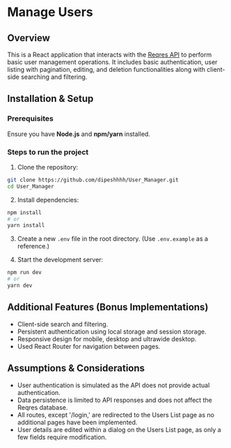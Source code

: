 # Manage Users

## Overview

This is a React application that interacts with the [Reqres API](https://reqres.in/) to perform basic user management operations. It includes basic authentication, user listing with pagination, editing, and deletion functionalities along with client-side searching and filtering.

## Installation & Setup

### Prerequisites
Ensure you have **Node.js** and **npm/yarn** installed.

### Steps to run the project
1. Clone the repository:
```bash
git clone https://github.com/dipeshhhh/User_Manager.git
cd User_Manager
```

2. Install dependencies:
```bash
npm install
# or
yarn install
```

3. Create a new `.env` file in the root directory. (Use `.env.example` as a reference.)

4. Start the development server:
```bash
npm run dev
# or
yarn dev
```

## Additional Features (Bonus Implementations)
- Client-side search and filtering.
- Persistent authentication using local storage and session storage.
- Responsive design for mobile, desktop and ultrawide desktop.
- Used React Router for navigation between pages.

## Assumptions & Considerations
- User authentication is simulated as the API does not provide actual authentication.
- Data persistence is limited to API responses and does not affect the Reqres database.
- All routes, except '/login,' are redirected to the Users List page as no additional pages have been implemented.
- User details are edited within a dialog on the Users List page, as only a few fields require modification.